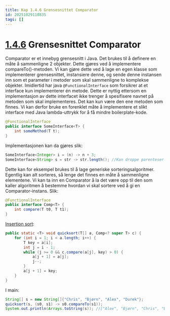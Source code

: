 ```yaml
---
title: Kap 1.4.6 Grensesnittet Comparator
id: 20251029110835
tags: []
---
```


# [1.4.6]([[20250818102829]]) Grensesnittet Comparator
Comparator er et innebyg grensesnitt i Java. Det brukes til å definere en måte å sammenligne 2 objekter. Dette gjøres ved å implementere compareTo()-metoden. Vi kan gjøre dette ved å lage en egen klasse som implementerer grensesnittet, instansiere denne, og sende denne instansen inn som et parameter i metoder som skal sammenligne to komplekse objekter. Imidlertid har java `@FunctionalInterface` som forsikrer at et interface kun implementerer én metode. Dette er nyttig ettersom en implementasjon av dette interfacet ikke trenger å spesifisere navnet på metoden som skal implementeres. Det kan kun være den ene metoden som finnes. Vi kan derfor bruke en forenklet måte å implementere et slikt interface med Java lambda-uttrykk for å få mindre boilerplate-kode.
```java
@FunctionalInterface
public interface SomeInterface<T> {
    int someMethod(T t);
}
```
Implementasjonen kan da gjøres slik:
```java
SomeInterface<Integer> i = (n) -> n + 3;
SomeInterface<String> s = str -> str.length(); //Kan droppe parenteser når det er ett parameter
```
Dette kan for eksempel brukes til å lage generiske sorteringsalgoritmer. Egentlig kan alt sorteres, så lenge det finnes en måte å sammenligne elementene. Vi kan ta inn en Comparator å la det være opp til den som kaller algoritmen å bestemme hvordan vi skal sortere ved å gi en Comparator-instans. Slik:
```java
@FunctionalInterface
public interface Comp<T> {
    int compare(T t0, T t1);
}
```
[Insertion sort]([[20251028122347]]):
```java
public static <T> void quicksort(T[] a, Comp<? super T> c) {
    for (int i = 1; i < a.length; i++) {
        T key = a[i];
        int j = i - 1;
        while (j >= 0 && c.compare(a[j], key) > 0) {
            a[j + 1] = a[j];
            j--;
        }
        a[j + 1] = key;
    }
}
```
I main:
```java
String[] s = new String[]{"Chris", "Bjørn", "Alex", "Durek"};
quicksort(s, (s0, s1) -> s0.compareTo(s1));
System.out.println(Arrays.toString(s)); //["Alex", "Bjørn", "Chris", "Durek"]
```